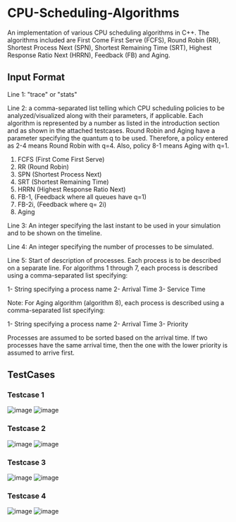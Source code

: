 # CPU-Scheduling-Algorithms
An implementation of various CPU scheduling algorithms in C++. The algorithms included are First Come First Serve (FCFS), Round Robin (RR), Shortest Process Next (SPN), Shortest Remaining Time (SRT), Highest Response Ratio Next (HRRN), Feedback (FB) and Aging.
## Input Format
Line 1: "trace" or "stats"

Line 2: a comma-separated list telling which CPU scheduling policies to be analyzed/visualized along with their parameters, if applicable. Each algorithm is represented by a number as listed in the introduction section and as shown in the attached testcases. Round Robin and Aging have a parameter specifying the quantum q to be used. Therefore, a policy entered as 2-4 means Round Robin with q=4. Also, policy 8-1 means Aging with q=1.
1. FCFS (First Come First Serve)
2. RR (Round Robin)
3. SPN (Shortest Process Next)
4. SRT (Shortest Remaining Time)
5. HRRN (Highest Response Ratio Next)
6. FB-1, (Feedback where all queues have q=1)
7. FB-2i, (Feedback where q= 2i)
8. Aging

Line 3: An integer specifying the last instant to be used in your simulation and to be shown on the timeline.

Line 4: An integer specifying the number of processes to be simulated.

Line 5: Start of description of processes. Each process is to be described on a separate line. For algorithms 1 through 7, each process is described using a comma-separated list specifying:

1- String specifying a process name
2- Arrival Time
3- Service Time

Note: For Aging algorithm (algorithm 8), each process is described using a comma-separated list specifying:

1- String specifying a process name
2- Arrival Time
3- Priority

Processes are assumed to be sorted based on the arrival time. If two processes have the same arrival time, then the one with the lower priority is assumed to arrive first.


## TestCases
### Testcase 1

![image](https://github.com/user-attachments/assets/1583f05e-7092-4b1a-8281-268bdfa6ef1e)                                  ![image](https://github.com/user-attachments/assets/ee7df2c4-2376-454c-a36c-eb480a81d634)

### Testcase 2

![image](https://github.com/user-attachments/assets/72f7620a-4a3c-4d9f-85de-17262f3a10d0)                                   ![image](https://github.com/user-attachments/assets/85c181c6-2546-42fe-bd87-04164a965c6a)

### Testcase 3

![image](https://github.com/user-attachments/assets/b0e391c2-2f63-4172-b533-f1c9ded8102f)                                    ![image](https://github.com/user-attachments/assets/e025becc-40d7-431e-824a-2b63d47d97d5)

### Testcase 4

![image](https://github.com/user-attachments/assets/f0c18c4a-3157-4a2d-bcab-73f5797c34bf)                                     ![image](https://github.com/user-attachments/assets/b9bad4f8-5bfe-4cd6-b4eb-92db491992f6)

